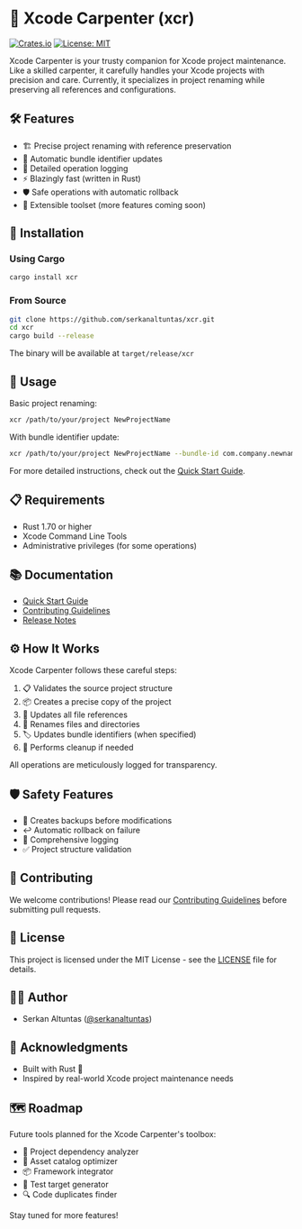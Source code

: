 # 🔨 Xcode Carpenter (xcr)

[![Crates.io](https://img.shields.io/crates/v/xcr.svg)](https://crates.io/crates/xcr)
[![License: MIT](https://img.shields.io/badge/License-MIT-yellow.svg)](https://opensource.org/licenses/MIT)

Xcode Carpenter is your trusty companion for Xcode project maintenance. Like a skilled carpenter, it carefully handles your Xcode projects with precision and care. Currently, it specializes in project renaming while preserving all references and configurations.

## 🛠️ Features

- 🏗️ Precise project renaming with reference preservation
- 🔄 Automatic bundle identifier updates
- 📝 Detailed operation logging
- ⚡ Blazingly fast (written in Rust)
- 🛡️ Safe operations with automatic rollback
- 🧰 Extensible toolset (more features coming soon)

## 🔧 Installation

### Using Cargo

```bash
cargo install xcr
```

### From Source

```bash
git clone https://github.com/serkanaltuntas/xcr.git
cd xcr
cargo build --release
```

The binary will be available at `target/release/xcr`

## 🚀 Usage

Basic project renaming:
```bash
xcr /path/to/your/project NewProjectName
```

With bundle identifier update:
```bash
xcr /path/to/your/project NewProjectName --bundle-id com.company.newname
```

For more detailed instructions, check out the [Quick Start Guide](QUICK_START.md).

## 📋 Requirements

- Rust 1.70 or higher
- Xcode Command Line Tools
- Administrative privileges (for some operations)

## 📚 Documentation

- [Quick Start Guide](QUICK_START.md)
- [Contributing Guidelines](CONTRIBUTING.md)
- [Release Notes](CHANGELOG.md)

## ⚙️ How It Works

Xcode Carpenter follows these careful steps:

1. 📋 Validates the source project structure
2. 📦 Creates a precise copy of the project
3. 🔄 Updates all file references
4. 📝 Renames files and directories
5. 🏷️ Updates bundle identifiers (when specified)
6. 🧹 Performs cleanup if needed

All operations are meticulously logged for transparency.

## 🛡️ Safety Features

- 💾 Creates backups before modifications
- ↩️ Automatic rollback on failure
- 📝 Comprehensive logging
- ✅ Project structure validation

## 🤝 Contributing

We welcome contributions! Please read our [Contributing Guidelines](CONTRIBUTING.md) before submitting pull requests.

## 📄 License

This project is licensed under the MIT License - see the [LICENSE](LICENSE) file for details.

## 👨‍💻 Author

- Serkan Altuntas ([@serkanaltuntas](https://github.com/serkanaltuntas))

## 🙏 Acknowledgments

- Built with Rust 🦀
- Inspired by real-world Xcode project maintenance needs

## 🗺️ Roadmap

Future tools planned for the Xcode Carpenter's toolbox:
- 🔧 Project dependency analyzer
- 🎨 Asset catalog optimizer
- 📦 Framework integrator
- 🧪 Test target generator
- 🔍 Code duplicates finder

Stay tuned for more features!

